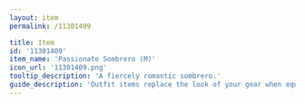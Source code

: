 ```yaml
---
layout: item
permalink: /11301409

title: Item
id: '11301409'
item_name: 'Passionate Sombrero (M)'
icon_url: '11301409.png'
tooltip_description: 'A fiercely romantic sombrero.'
guide_description: 'Outfit items replace the look of your gear when equipped.'
---
```

